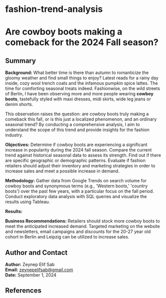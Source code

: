 # fashion-trend-analysis

# Are cowboy boots making a comeback for the 2024 Fall season?

## Summary

**Background:**  What better time is there than autumn to romanticize the gloomy weather and find small things to enjoy? Latest reads for a rainy day inside, cozy wool trench coats and the infamous pumpkin spice lattes. The time for comforting seasonal treats indeed. Fashionwise, on the wild streets of Berlin, I have been observing more and more people wearing **cowboy boots**, tastefully styled with maxi dresses, midi skirts, wide leg jeans or denim shorts. 

This observation raises the question: are cowboy boots truly making a comeback this fall, or is this just a localized phenomenon, and an ordinary seasonal trend? By conducting a comprehensive analysis, I aim to understand the scope of this trend and provide insights for the fashion industry.

**Objectives:** Determine if cowboy boots are experiencing a significant increase in popularity during the 2024 fall season. Compare the current trend against historical seasonal data to assess its strength. Find out if there are specific geographic or demographic patterns. Evaluate if fashion retailers should adjust their inventory and marketing strategies in order to increase sales and meet a possible increase in demand.

**Methodology:** Gather data from Google Trends on search volume for cowboy boots and synonymous terms (e.g., 'Western boots,' 'country boots') over the past few years, with a particular focus on the fall period. Conduct exploratory data analysis with SQL queries and visualize the results using Tableau.


<!-- This section is under development.
The hypotheses can be stated as follows:

$$
\begin{align*}
H_0 &: \text{Being a Plus member does not increase customer lifetime value.} \\
H_1 &: \text{Being a Plus member increases customer lifetime value.}
\end{align*}
$$
Null Hypothesis (H0): The search volume for cowboy boots during fall 2024 is not significantly different from previous years.
Alternative Hypothesis (H1): The search volume for cowboy boots during fall 2024 is significantly higher than previous years.
-->
**Results:** 

**Business Recommendations:** Retailers should stock more cowboy boots to meet the anticipated increased demand. Targeted marketing on the website and newsletters, email campaigns and discounts for the 20-27 year old cohort in Berlin and Leipzig can be utilized to increase sales.

## Author and Contact
**Author:** Zeynep Elif Sab <br>
**Email:** zeynepelifsab@gmail.com <br>
**Date:** September 1, 2024 <br>

<!-- This section is under development.
## Folder Structure
```
└── 📁causal-inference
    └── README.md
    └── 📁canvas
        └── business_model_canvas.md
    └── 📁code
        └── causal_inference.ipynb
    └── 📁diagram
        └── causal_diagram.ipynb
        └── causal_diagram.png
        └── causal_diagram.svg
```
-->

## References

